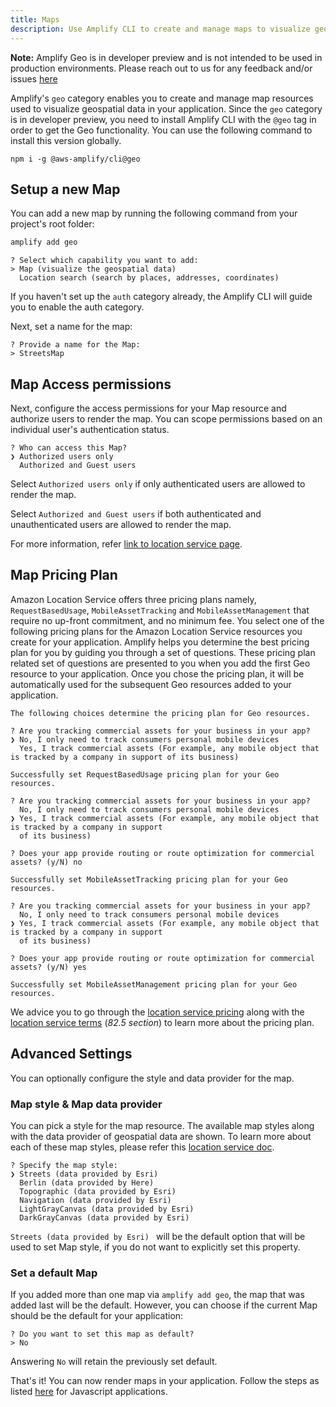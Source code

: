 ```yaml
---
title: Maps
description: Use Amplify CLI to create and manage maps to visualize geospatial data in your app.
---
```

<amplify-callout>

**Note:** Amplify Geo is in developer preview and is not intended to be used in production environments. Please reach out to us for any feedback and/or issues [here](https://github.com/aws-amplify/amplify-cli/issues)

</amplify-callout>

Amplify's `geo` category enables you to create and manage map resources used to visualize geospatial data in your application.
Since the `geo` category is in developer preview, you need to install Amplify CLI with the `@geo` tag in order to get the Geo functionality. You can use the following command to install this version globally.

```console
npm i -g @aws-amplify/cli@geo
```

## Setup a new Map

You can add a new map by running the following command from your project's root folder:

```bash
amplify add geo
```
```console
? Select which capability you want to add:
> Map (visualize the geospatial data)
  Location search (search by places, addresses, coordinates)
```
If you haven't set up the `auth` category already, the Amplify CLI will guide you to enable the auth category.

Next, set a name for the map: 

```console
? Provide a name for the Map:
> StreetsMap
```

## Map Access permissions

Next, configure the access permissions for your Map resource and authorize users to render the map.
You can scope permissions based on an individual user's authentication status.

```console
? Who can access this Map?
❯ Authorized users only
  Authorized and Guest users
```

Select `Authorized users only` if only authenticated users are allowed to render the map.

Select `Authorized and Guest users` if both authenticated and unauthenticated users are allowed to render the map.

For more information, refer [link to location service page](https://docs.aws.amazon.com/location/latest/developerguide/security_iam_id-based-policy-examples.html#security_iam_id-based-policy-examples-get-map-tiles).

## Map Pricing Plan
Amazon Location Service offers three pricing plans namely, `RequestBasedUsage`, `MobileAssetTracking` and `MobileAssetManagement` that require no up-front commitment, and no minimum fee.
You select one of the following pricing plans for the Amazon Location Service resources you create for your application.
Amplify helps you determine the best pricing plan for you by guiding you through a set of questions.
These pricing plan related set of questions are presented to you when you add the first Geo resource to your application. 
Once you chose the pricing plan, it will be automatically used for the subsequent Geo resources added to your application.

```console
The following choices determine the pricing plan for Geo resources.

? Are you tracking commercial assets for your business in your app?
❯ No, I only need to track consumers personal mobile devices 
  Yes, I track commercial assets (For example, any mobile object that is tracked by a company in support of its business)

Successfully set RequestBasedUsage pricing plan for your Geo resources.
```

```console
? Are you tracking commercial assets for your business in your app?
  No, I only need to track consumers personal mobile devices 
❯ Yes, I track commercial assets (For example, any mobile object that is tracked by a company in support 
  of its business)

? Does your app provide routing or route optimization for commercial assets? (y/N) no

Successfully set MobileAssetTracking pricing plan for your Geo resources.
```

```console
? Are you tracking commercial assets for your business in your app?
  No, I only need to track consumers personal mobile devices 
❯ Yes, I track commercial assets (For example, any mobile object that is tracked by a company in support 
  of its business)

? Does your app provide routing or route optimization for commercial assets? (y/N) yes

Successfully set MobileAssetManagement pricing plan for your Geo resources.
```

We advice you to go through the [location service pricing](https://aws.amazon.com/location/pricing/) along with the [location service terms](https://aws.amazon.com/service-terms/) (_82.5 section_) to learn more about the pricing plan.

## Advanced Settings
You can optionally configure the style and data provider for the map.

### Map style & Map data provider
You can pick a style for the map resource. The available map styles along with the data provider of geospatial data are shown. To learn more about each of these map styles, please refer this [location service doc](https://docs.aws.amazon.com/location-maps/latest/APIReference/API_MapConfiguration.html).

```console
? Specify the map style:
❯ Streets (data provided by Esri) 
  Berlin (data provided by Here) 
  Topographic (data provided by Esri) 
  Navigation (data provided by Esri) 
  LightGrayCanvas (data provided by Esri) 
  DarkGrayCanvas (data provided by Esri)
```

`Streets (data provided by Esri) ` will be the default option that will be used to set Map style, if you do not want to explicitly set this property. 

### Set a default Map
If you added more than one map via `amplify add geo`, the map that was added last will be the default. 
However, you can choose if the current Map should be the default for your application:

```console
? Do you want to set this map as default?
> No
```
Answering `No` will retain the previously set default.

That's it! You can now render maps in your application. Follow the steps as listed [here](~/lib/geo/maps.md) for Javascript applications.
